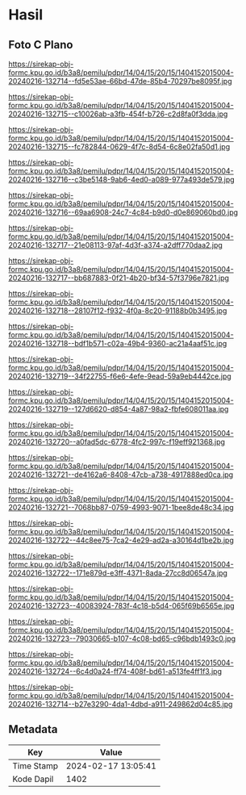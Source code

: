 # Hasil

## Foto C Plano

https://sirekap-obj-formc.kpu.go.id/b3a8/pemilu/pdpr/14/04/15/20/15/1404152015004-20240216-132714--fd5e53ae-66bd-47de-85b4-70297be8095f.jpg

https://sirekap-obj-formc.kpu.go.id/b3a8/pemilu/pdpr/14/04/15/20/15/1404152015004-20240216-132715--c10026ab-a3fb-454f-b726-c2d8fa0f3dda.jpg

https://sirekap-obj-formc.kpu.go.id/b3a8/pemilu/pdpr/14/04/15/20/15/1404152015004-20240216-132715--fc782844-0629-4f7c-8d54-6c8e02fa50d1.jpg

https://sirekap-obj-formc.kpu.go.id/b3a8/pemilu/pdpr/14/04/15/20/15/1404152015004-20240216-132716--c3be5148-9ab6-4ed0-a089-977a493de579.jpg

https://sirekap-obj-formc.kpu.go.id/b3a8/pemilu/pdpr/14/04/15/20/15/1404152015004-20240216-132716--69aa6908-24c7-4c84-b9d0-d0e869060bd0.jpg

https://sirekap-obj-formc.kpu.go.id/b3a8/pemilu/pdpr/14/04/15/20/15/1404152015004-20240216-132717--21e08113-97af-4d3f-a374-a2dff770daa2.jpg

https://sirekap-obj-formc.kpu.go.id/b3a8/pemilu/pdpr/14/04/15/20/15/1404152015004-20240216-132717--bb687883-0f21-4b20-bf34-57f3796e7821.jpg

https://sirekap-obj-formc.kpu.go.id/b3a8/pemilu/pdpr/14/04/15/20/15/1404152015004-20240216-132718--28107f12-f932-4f0a-8c20-91188b0b3495.jpg

https://sirekap-obj-formc.kpu.go.id/b3a8/pemilu/pdpr/14/04/15/20/15/1404152015004-20240216-132718--bdf1b571-c02a-49b4-9360-ac21a4aaf51c.jpg

https://sirekap-obj-formc.kpu.go.id/b3a8/pemilu/pdpr/14/04/15/20/15/1404152015004-20240216-132719--34f22755-f6e6-4efe-9ead-59a9eb4442ce.jpg

https://sirekap-obj-formc.kpu.go.id/b3a8/pemilu/pdpr/14/04/15/20/15/1404152015004-20240216-132719--127d6620-d854-4a87-98a2-fbfe608011aa.jpg

https://sirekap-obj-formc.kpu.go.id/b3a8/pemilu/pdpr/14/04/15/20/15/1404152015004-20240216-132720--a0fad5dc-6778-4fc2-997c-f19eff921368.jpg

https://sirekap-obj-formc.kpu.go.id/b3a8/pemilu/pdpr/14/04/15/20/15/1404152015004-20240216-132721--de4162a6-8408-47cb-a738-4917888ed0ca.jpg

https://sirekap-obj-formc.kpu.go.id/b3a8/pemilu/pdpr/14/04/15/20/15/1404152015004-20240216-132721--7068bb87-0759-4993-9071-1bee8de48c34.jpg

https://sirekap-obj-formc.kpu.go.id/b3a8/pemilu/pdpr/14/04/15/20/15/1404152015004-20240216-132722--44c8ee75-7ca2-4e29-ad2a-a30164d1be2b.jpg

https://sirekap-obj-formc.kpu.go.id/b3a8/pemilu/pdpr/14/04/15/20/15/1404152015004-20240216-132722--171e879d-e3ff-4371-8ada-27cc8d06547a.jpg

https://sirekap-obj-formc.kpu.go.id/b3a8/pemilu/pdpr/14/04/15/20/15/1404152015004-20240216-132723--40083924-783f-4c18-b5d4-065f69b6565e.jpg

https://sirekap-obj-formc.kpu.go.id/b3a8/pemilu/pdpr/14/04/15/20/15/1404152015004-20240216-132723--79030665-b107-4c08-bd65-c96bdb1493c0.jpg

https://sirekap-obj-formc.kpu.go.id/b3a8/pemilu/pdpr/14/04/15/20/15/1404152015004-20240216-132724--6c4d0a24-ff74-408f-bd61-a513fe4ff1f3.jpg

https://sirekap-obj-formc.kpu.go.id/b3a8/pemilu/pdpr/14/04/15/20/15/1404152015004-20240216-132714--b27e3290-4da1-4dbd-a911-249862d04c85.jpg


## Metadata

| Key        | Value               |
| ---------- | ------------------- |
| Time Stamp | 2024-02-17 13:05:41 |
| Kode Dapil | 1402                |



